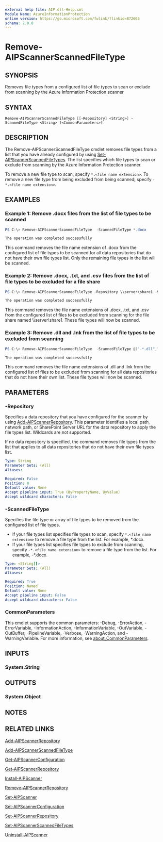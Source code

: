 ```yaml
---
external help file: AIP.dll-Help.xml
Module Name: AzureInformationProtection
online version: https://go.microsoft.com/fwlink/?linkid=872605
schema: 2.0.0
---
```


# Remove-AIPScannerScannedFileType

## SYNOPSIS
Removes file types from a configured list of file types to scan or exclude from scanning by the Azure Information Protection scanner

## SYNTAX

```
Remove-AIPScannerScannedFileType [[-Repository] <String>] -ScannedFileType <String> [<CommonParameters>]
```

## DESCRIPTION
The Remove-AIPScannerScannedFileType cmdlet removes file types from a list that you have already configured by using [Set-AIPScannerScannedFileTypes](./Set-AIPScannerScannedFileTypes.md). The list specifies which file types to scan or exclude from scanning by the Azure Information Protection scanner. 

To remove a new file type to scan, specify `*.<file name extension>`. To remove a new file type from being excluded from being scanned, specify `-*.<file name extension>`. 

## EXAMPLES


### Example 1: Remove .docx files from the list of file types to be scanned

```powershell
PS C:\> Remove-AIPScannerScannedFileType  -ScannedFileType *.docx

The operation was completed successfully
```

This command removes the file name extension of .docx from the configured list of file types to be scanned for all data repositories that do not have their own file types list. Only the remaining file types in the list will be scanned.

### Example 2: Remove .docx, .txt, and .csv files from the list of file types to be excluded for a file share

```powershell
PS C:\> Remove-AIPScannerScannedFileType -Repository \\server\share1 -ScannedFileType @("*.docx","*.txt","*.csv")

The operation was completed successfully
```

This command removes the file name extensions of .docx, .txt, and .csv from the configured list of files to be excluded from scanning for the file share named \\\server\\share1. These file types will now be scanned.

### Example 3: Remove .dll and .lnk from the list of file types to be excluded from scanning

```powershell
PS C:\> Remove-AIPScannerScannedFileType  -ScannedFileType @("-*.dll","-*.lnk")

The operation was completed successfully
```

This command removes the file name extensions of .dll and .lnk from the configured list of files to be excluded from scanning for all data repositories that do not have their own list. These file types will now be scanned.

## PARAMETERS

### -Repository
Specifies a data repository that you have configured for the scanner by using [Add-AIPScannerRepository](./Add-AIPScannerRepository.md). This parameter identifies a local path, network path, or SharePoint Server URL for the data repository to apply the file types list. Wildcards are not supported.

If no data repository is specified, the command removes file types from the list that applies to all data repositories that do not have their own file types list.

```yaml
Type: String
Parameter Sets: (All)
Aliases:

Required: False
Position: 0
Default value: None
Accept pipeline input: True (ByPropertyName, ByValue)
Accept wildcard characters: False
```

### -ScannedFileType
Specifies the file type or array of file types to be removed from the configured list of file types.

- If your file types list specifies file types to scan, specify `*.<file name extension>` to remove a file type from the list. For example, \*.docx.
- If your file types list specifies file types to exclude from scanning, specify `-*.<file name extension>` to remove a file type from the list. For example, \-*.docx.

```yaml
Type: <String[]>
Parameter Sets: (All)
Aliases:

Required: True
Position: Named
Default value: None
Accept pipeline input: False
Accept wildcard characters: False
```

### CommonParameters
This cmdlet supports the common parameters: -Debug, -ErrorAction, -ErrorVariable, -InformationAction, -InformationVariable, -OutVariable, -OutBuffer, -PipelineVariable, -Verbose, -WarningAction, and -WarningVariable.
For more information, see [about_CommonParameters](https://go.microsoft.com/fwlink/?LinkID=113216).

## INPUTS

### System.String


## OUTPUTS

### System.Object

## NOTES

## RELATED LINKS

[Add-AIPScannerRepository](./Add-AIPScannerRepository.md)

[Add-AIPScannerScannedFileType](Add-AIPScannerScannedFileType.md)

[Get-AIPScannerConfiguration](./Get-AIPScannerConfiguration.md)

[Get-AIPScannerRepository](./Get-AIPScannerRepository.md)

[Install-AIPScanner](./Install-AIPScanner.md)

[Remove-AIPScannerRepository](Remove-AIPScannerRepository.md)

[Set-AIPScanner](./Set-AIPScanner.md)

[Set-AIPScannerConfiguration](./Set-AIPScannerConfiguration.md)

[Set-AIPScannerRepository](./Set-AIPScannerRepository.md)

[Set-AIPScannerScannedFileTypes](./Set-AIPScannerScannedFileTypes.md)

[Uninstall-AIPScanner](./Uninstall-AIPScanner.md)
